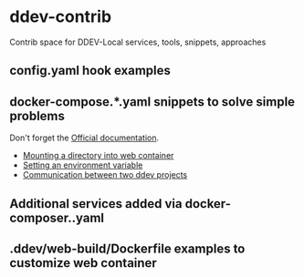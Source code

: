 # ddev-contrib
Contrib space for DDEV-Local services, tools, snippets, approaches

## config.yaml hook examples

## docker-compose.*.yaml snippets to solve simple problems

Don't forget the [Official documentation](https://ddev.readthedocs.io/en/stable/users/extend/custom-compose-files/).

* [Mounting a directory into web container](docker-compose-snippets/mounting-directory/README.md)
* [Setting an environment variable](docker-compose-snippets/environment-variable/docker-compose.env.yaml)
* [Communication between two ddev projects](docker-compose-snippets/project-communication/README.md)

## Additional services added via docker-composer.<service>.yaml

## .ddev/web-build/Dockerfile examples to customize web container
